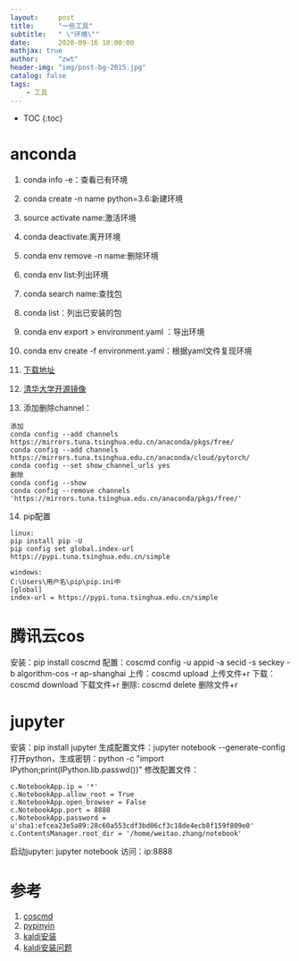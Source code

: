```yaml
---
layout:     post
title:      "一些工具"
subtitle:   " \"环境\""
date:       2020-09-16 18:00:00
mathjax: true
author:     "zwt"
header-img: "img/post-bg-2015.jpg"
catalog: false
tags:
    - 工具
---
```

* TOC
{:toc}

# anconda

1. conda info -e：查看已有环境

2. conda create -n name python=3.6:新建环境

3. source activate name:激活环境

4. conda deactivate:离开环境

5. conda env remove -n name:删除环境

6. conda env list:列出环境

7. conda search name:查找包

8. conda list：列出已安装的包

9. conda env export > environment.yaml ：导出环境

10. conda env create -f environment.yaml：根据yaml文件复现环境

11. [下载地址](https://www.anaconda.com/products/individual)

12. [清华大学开源镜像](https://mirrors.tuna.tsinghua.edu.cn/anaconda/archive/)

13. 添加删除channel：
```
添加
conda config --add channels https://mirrors.tuna.tsinghua.edu.cn/anaconda/pkgs/free/
conda config --add channels https://mirrors.tuna.tsinghua.edu.cn/anaconda/cloud/pytorch/
conda config --set show_channel_urls yes
删除
conda config --show 
conda config --remove channels 'https://mirrors.tuna.tsinghua.edu.cn/anaconda/pkgs/free/' 
```
14. pip配置
```
linux:
pip install pip -U
pip config set global.index-url https://pypi.tuna.tsinghua.edu.cn/simple

windows:
C:\Users\用户名\pip\pip.ini中
[global]
index-url = https://pypi.tuna.tsinghua.edu.cn/simple
```

# 腾讯云cos

安装：pip install coscmd
配置：coscmd config -u appid -a secid -s seckey -b algorithm-cos -r ap-shanghai
上传：coscmd upload <localpath> <cospath>  上传文件+r
下载：coscmd download <cospath> <localpath> 下载文件+r
删除: coscmd delete <cospath>  删除文件+r

# jupyter

安装：pip install jupyter
生成配置文件：jupyter notebook --generate-config
打开python，生成密钥：python -c "import IPython;print(IPython.lib.passwd())"
修改配置文件：

```
c.NotebookApp.ip = '*'
c.NotebookApp.allow_root = True
c.NotebookApp.open_browser = False
c.NotebookApp.port = 8888
c.NotebookApp.password = u'sha1:efcea23e5a89:28c60a553cdf3bd06cf3c18de4ecb8f159f809e0'
c.ContentsManager.root_dir = '/home/weitao.zhang/notebook'
```
启动jupyter: jupyter notebook
访问：ip:8888

# 参考
1. [coscmd](https://cloud.tencent.com/document/product/436/10976)
2. [pypinyin](https://github.com/mozillazg/python-pinyin)
3. [kaldi安装](https://ptorch.com/news/205.html)
4. [kaldi安装问题](https://zhuanlan.zhihu.com/p/148524930)